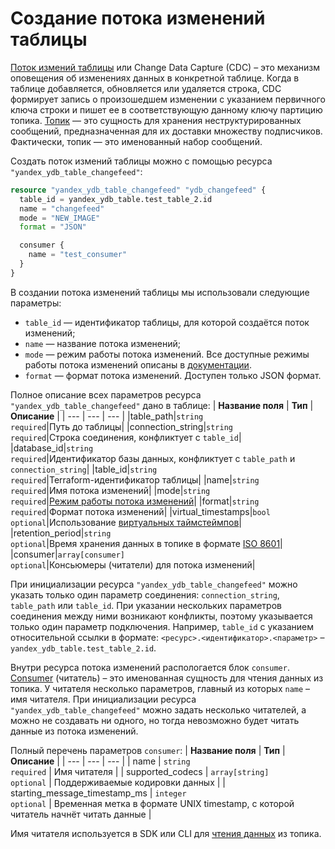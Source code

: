 # Создание потока изменений таблицы
[Поток измений таблицы](https://ydb.tech/ru/docs/concepts/cdc) или Change Data Capture (CDC) – это механизм оповещения об изменениях данных в конкретной таблице. Когда в таблице добавляется, обновляется или удаляется строка, CDC формирует запись о произошедшем изменении с указанием первичного ключа строки и пишет ее в соответствующую данному ключу партицию топика. [Топик](https://ydb.tech/ru/docs/concepts/topic) — это сущность для хранения неструктурированных сообщений, предназначенная для их доставки множеству подписчиков. Фактически, топик — это именованный набор сообщений.

Создать поток измений таблицы можно с помощью ресурса `"yandex_ydb_table_changefeed"`:

```tf
resource "yandex_ydb_table_changefeed" "ydb_changefeed" {
  table_id = yandex_ydb_table.test_table_2.id
  name = "changefeed"
  mode = "NEW_IMAGE"
  format = "JSON"

  consumer {
    name = "test_consumer"
  }
}
```

В создании потока изменений таблицы мы использовали следующие параметры:
* `table_id` — идентификатор таблицы, для которой создаётся поток изменений;
* `name` — название потока изменений;
* `mode` — режим работы потока изменений. Все доступные режимы работы потока изменений описаны в [документации](https://ydb.tech/ru/docs/yql/reference/syntax/alter_table#changefeed-options).  
* `format` — формат потока изменений. Доступен только JSON формат.

Полное описание всех параметров ресурса `"yandex_ydb_table_changefeed"` дано в таблице:
| **Название поля** | **Тип** | **Описание** |
| --- | --- | --- |
|table_path|`string`<br>`required`|Путь до таблицы|
|connection_string|`string`<br>`required`|Строка соединения, конфликтует с `table_id`|
|database_id|`string`<br>`required`|Идентификатор базы данных, конфликтует с `table_path` и `connection_string`|
|table_id|`string`<br>`required`|Terraform-идентификатор таблицы|
|name|`string`<br>`required`|Имя потока изменений|
|mode|`string`<br>`required`|[Режим работы потока изменений](https://ydb.tech/ru/docs/yql/reference/syntax/alter_table#changefeed-options)|
|format|`string`<br>`required`|Формат потока изменений|
|virtual_timestamps|`bool`<br>`optional`|Использование [виртуальных таймстеймпов](https://ydb.tech/ru/docs/concepts/cdc#virtual-timestamps)|
|retention_period|`string`<br>`optional`|Время хранения данных в топике в формате [ISO 8601](https://ru.wikipedia.org/wiki/ISO_8601)|
|consumer|`array[consumer]`<br>`optional`|Консьюмеры (читатели) для потока изменений|

При инициализации ресурса `"yandex_ydb_table_changefeed"` можно указать только один параметр соединения: `connection_string`, `table_path` или `table_id`. При указании нескольких параметров соединения между ними возникают конфликты, поэтому указывается только один параметр подключения. Например, `table_id` с указанием относительной ссылки в формате: `<ресурс>.<идентификатор>.<параметр>` – `yandex_ydb_table.test_table_2.id`.

Внутри ресурса потока изменений распологается блок `consumer`. [Consumer](https://ydb.tech/ru/docs/concepts/topic#consumer) (читатель) – это именованная сущность для чтения данных из топика. У читателя несколько параметров, главный из которых `name` – имя читателя. При инициализации ресурса `"yandex_ydb_table_changefeed"` можно задать несколько читателей, а можно не создавать ни одного, но тогда невозможно будет читать данные из потока изменений.

Полный перечень параметров `consumer`:
| **Название поля** | **Тип** | **Описание** |
| --- | --- | --- |
| name | `string`<br>`required` | Имя читателя |
| supported_codecs | `array[string]`<br>`optional` | Поддерживаемые кодировки данных |
| starting_message_timestamp_ms | `integer`<br>`optional` | Временная метка в формате UNIX timestamp, с которой читатель начнёт читать данные |

Имя читателя используется в SDK или CLI для [чтения данных](https://ydb.tech/ru/docs/best_practices/cdc#read) из топика.